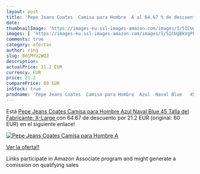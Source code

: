 ```yaml
---
layout: post
title: 'Pepe Jeans Coates  Camisa para Hombre  A al 64.67 % de descuento'
date: 
thumbnailImage: 'https://images-eu.ssl-images-amazon.com/images/I/51CUgBkVgPL._SL200_.jpg'
images: [ 'https://images-eu.ssl-images-amazon.com/images/I/51CUgBkVgPL._SL200_.jpg' ]
comments: true
category: ofertas
author: ring
slug: B01MYU2WQZ
description:
actualPrice: 21.2 EUR
currency: EUR
price: 21.2
comparePrice: 60 EUR
inStock: true
prodname: 'Pepe Jeans Coates  Camisa para Hombre  Azul  Naval Blue   45  Talla del Fabricante: X-Large '
---
```


Está [Pepe Jeans Coates  Camisa para Hombre  Azul  Naval Blue   45  Talla del Fabricante: X-Large ](https://www.amazon.es/dp/B01MYU2WQZ/?tag=tolees-21) con 64.67 de descuento por 21.2 EUR (original: 60 EUR) en el siguiente enlace!

[![Pepe Jeans Coates  Camisa para Hombre  A](https://images-eu.ssl-images-amazon.com/images/I/51CUgBkVgPL._SL200_.jpg)](https://www.amazon.es/dp/B01MYU2WQZ/?tag=tolees-21)

[Ver la oferta!!](https://www.amazon.es/dp/B01MYU2WQZ/?tag=tolees-21)

Links participate in Amazon Associate program and might generate a comission on qualifying sales


